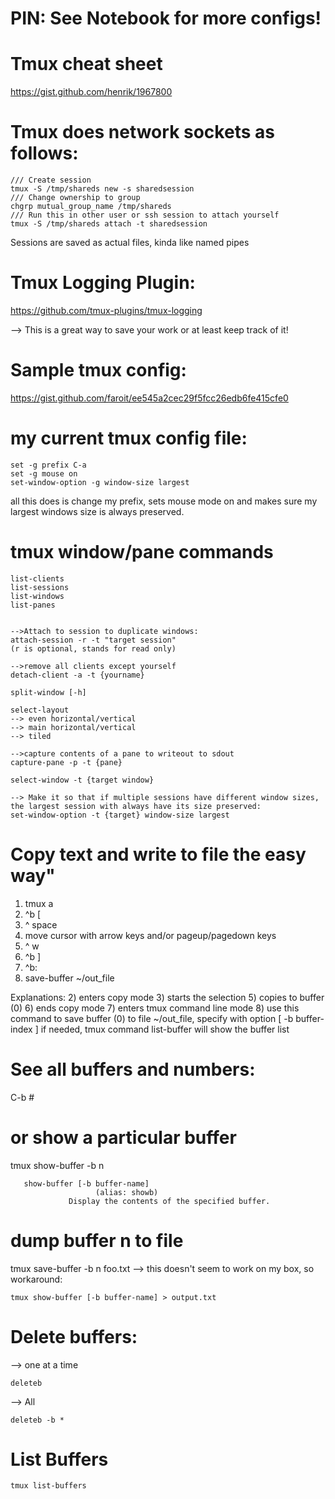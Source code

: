 # PIN: See Notebook for more configs!


# Tmux cheat sheet

https://gist.github.com/henrik/1967800

# Tmux does network sockets as follows:

```
/// Create session
tmux -S /tmp/shareds new -s sharedsession
/// Change ownership to group
chgrp mutual_group_name /tmp/shareds
/// Run this in other user or ssh session to attach yourself
tmux -S /tmp/shareds attach -t sharedsession
```

Sessions are saved as actual files, kinda like named pipes

# Tmux Logging Plugin:
https://github.com/tmux-plugins/tmux-logging

--> This is a great way to save your work or at least keep track of it!

# Sample tmux config:
https://gist.github.com/faroit/ee545a2cec29f5fcc26edb6fe415cfe0

# my current tmux config file:

```
set -g prefix C-a                                                                                                                                                                                                                                                                                                            set -g mouse on                                                                                                                                                                                                                                                                                                                                                                                                                                                                                                                                                                                                                                           set-window-option -g window-size largest
```

all this does is change my prefix, sets mouse mode on and makes sure my largest windows size is always preserved.

# tmux window/pane commands

```
list-clients
list-sessions
list-windows
list-panes


-->Attach to session to duplicate windows:
attach-session -r -t "target session"
(r is optional, stands for read only)

-->remove all clients except yourself
detach-client -a -t {yourname}

split-window [-h]

select-layout 
--> even horizontal/vertical
--> main horizontal/vertical
--> tiled

-->capture contents of a pane to writeout to sdout
capture-pane -p -t {pane}

select-window -t {target window}

--> Make it so that if multiple sessions have different window sizes, the largest session with always have its size preserved:
set-window-option -t {target} window-size largest

```
 
# Copy text and write to file the easy way"

1) tmux a
2) ^b [
3) ^ space
4) move cursor with arrow keys and/or pageup/pagedown keys
5) ^ w
6) ^b ]
7) ^b:
8) save-buffer ~/out_file

Explanations:
2) enters copy mode
3) starts the selection
5) copies to buffer (0)
6) ends copy mode
7) enters tmux command line mode
8) use this command to save buffer (0) to file ~/out_file, specify with option [ -b buffer-index ] if needed, tmux command list-buffer will show the buffer list

# See all buffers and numbers:

C-b #

# or show a particular buffer
tmux show-buffer -b n

```
   show-buffer [-b buffer-name]
                   (alias: showb)
             Display the contents of the specified buffer.
```

# dump buffer n to file
tmux save-buffer -b n foo.txt
--> this doesn't seem to work on my box, so workaround:

```
tmux show-buffer [-b buffer-name] > output.txt

```

# Delete buffers:
--> one at a time

```
deleteb
```

--> All

```
deleteb -b *

```

# List Buffers

```
tmux list-buffers
```
